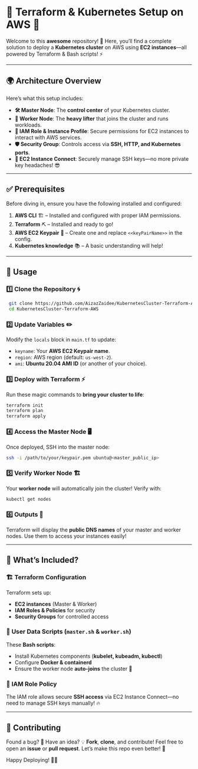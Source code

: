 # 🚀 Terraform & Kubernetes Setup on AWS 🎯

Welcome to this **awesome** repository! 🎉 Here, you’ll find a complete solution to deploy a **Kubernetes cluster** on AWS using **EC2 instances**—all powered by Terraform & Bash scripts! ⚡

---

## 🌍 Architecture Overview

Here’s what this setup includes:

- **🛠️ Master Node**: The **control center** of your Kubernetes cluster.
- **🚜 Worker Node**: The **heavy lifter** that joins the cluster and runs workloads.
- **🔐 IAM Role & Instance Profile**: Secure permissions for EC2 instances to interact with AWS services.
- **🛡️ Security Group**: Controls access via **SSH, HTTP, and Kubernetes ports**.
- **🔑 EC2 Instance Connect**: Securely manage SSH keys—no more private key headaches! 😎

---

## ✅ Prerequisites

Before diving in, ensure you have the following installed and configured:

1. **AWS CLI** 🏗️ – Installed and configured with proper IAM permissions.
2. **Terraform** ⛏️ – Installed and ready to go!
3. **AWS EC2 Keypair** 🔑 – Create one and replace `<<keyPairName>>` in the config.
4. **Kubernetes knowledge** 📚 – A basic understanding will help!

---

## 🚀 Usage

### 1️⃣ Clone the Repository 🌀
```bash
 git clone https://github.com/AizazZaidee/KubernetesCluster-Terraform-AWS.git
 cd KubernetesCluster-Terraform-AWS
```

### 2️⃣ Update Variables ✏️
Modify the `locals` block in `main.tf` to update:

- `keyname`: Your **AWS EC2 Keypair name**.
- `region`: AWS region (default: `us-west-2`).
- `ami`: **Ubuntu 20.04 AMI ID** (or another of your choice).

### 3️⃣ Deploy with Terraform ⚡
Run these magic commands to **bring your cluster to life**:
```bash
terraform init
terraform plan
terraform apply
```

### 4️⃣ Access the Master Node 🖥️
Once deployed, SSH into the master node:
```bash
ssh -i /path/to/your/keypair.pem ubuntu@<master_public_ip>
```

### 5️⃣ Verify Worker Node 🏗️
Your **worker node** will automatically join the cluster! Verify with:
```bash
kubectl get nodes
```

### 6️⃣ Outputs 📜
Terraform will display the **public DNS names** of your master and worker nodes. Use them to access your instances easily!

---

## 🎁 What’s Included?

### 🏗️ **Terraform Configuration**
Terraform sets up:
- **EC2 instances** (Master & Worker)
- **IAM Roles & Policies** for security
- **Security Groups** for controlled access

### 📝 **User Data Scripts (`master.sh` & `worker.sh`)**
These **Bash scripts**:
- Install Kubernetes components (**kubelet, kubeadm, kubectl**)
- Configure **Docker & containerd**
- Ensure the worker node **auto-joins** the cluster 🎯

### 🔑 **IAM Role Policy**
The IAM role allows secure **SSH access** via EC2 Instance Connect—no need to manage SSH keys manually! 🔥

---

## 🤝 Contributing

Found a bug? 🐞 Have an idea? 💡 **Fork**, **clone**, and contribute! Feel free to open an **issue** or **pull request**. Let’s make this repo even better! 🚀

Happy Deploying! 🎉✨

